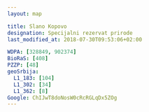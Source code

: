 ```yaml
---
layout: map

title: Slano Kopovo
designation: Specijalni rezervat prirode
last_modified_at: 2018-07-30T09:53:06+02:00

WDPA: [328849, 902374]
BioRaS: [408]
PZZP: [48]
geoSrbija:
  L1_183: [104]
  L1_302: [34]
  L1_362: [8]
Google: ChIJwT8doNosW0cRcRGLqDx5ZOg
---
```

